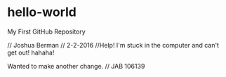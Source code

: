 # hello-world
My First GitHub Repository

// Joshua Berman
// 2-2-2016
//Help! I'm stuck in the computer and can't get out! hahaha!

Wanted to make another change. // JAB 106139
